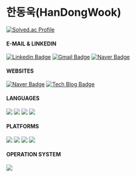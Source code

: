 # 한동욱(HanDongWook)

[![Solved.ac Profile](http://mazassumnida.wtf/api/v2/generate_badge?boj=jja9312)](https://solved.ac/jja9312/)

#### E-MAIL & LINKEDIN
[![Linkedin Badge](https://img.shields.io/badge/-Linkedin-0077B5.svg?logo=linkedin&style=plastic&link=https://www.linkedin.com/in/dong-wook-han-2013a5180/)](https://www.linkedin.com/in/dong-wook-han-2013a5180/) 
[![Gmail Badge](https://img.shields.io/badge/-Gmail-D14836.svg?logo=gmail&style=plastic&link=mailto:jja9312345@gmail.com)](mailto:jja9312345@gmail.com)
[![Naver Badge](https://img.shields.io/badge/Naver-03C75A?style=flat-square&logo=Naver&style=plastic&logoColor=white&link=mailto:jja9312@naver.com)](mailto:jja9312@naver.com)


#### WEBSITES
[![Naver Badge](https://img.shields.io/badge/Naver-03C75A?style=flat-square&logo=Naver&style=plastic&logoColor=white&link=https://cafe.naver.com/hdongwook?iframe_url=/MyCafeIntro.nhn%3Fclubid=30189250/)](https://cafe.naver.com/hdongwook?iframe_url=/MyCafeIntro.nhn%3Fclubid=30189250)
[![Tech Blog Badge](http://img.shields.io/badge/-Tech%20blog-black?style=flat-square&logo=github&style=plastic&link=https://handongwook.tistory.com/)](https://handongwook.tistory.com/)

#### LANGUAGES
<div>
  <img src="https://img.shields.io/badge/-Kotlin-0095D5.svg?logo=kotlin&style=plastic">
  <img src="https://img.shields.io/badge/-Java-007396.svg?logo=java&style=plastic">
  <img src="https://img.shields.io/badge/-Dart-00599C.svg?logo=dart&style=plastic">
  <img src="https://img.shields.io/badge/-C-A8B9CC.svg?logo=c%2B%2B&style=plastic">
</div>

#### PLATFORMS
<div>
  <img src="https://img.shields.io/badge/-Android-A4C639.svg?logo=android&style=plastic"> 
  <img src="https://img.shields.io/badge/-Flutter-02569B.svg?logo=flutter&style=plastic"> 
  <img src="https://img.shields.io/badge/-Git-F05032.svg?logo=git&style=plastic"> 
  <img src="https://img.shields.io/badge/-Firebase-FFCA28.svg?logo=firebase&style=plastic"> 
</div>

#### OPERATION SYSTEM
<div>
  <img src="https://img.shields.io/badge/linux-FCC624?style=plastic&logo=linux&logoColor=black"> 
</div>
